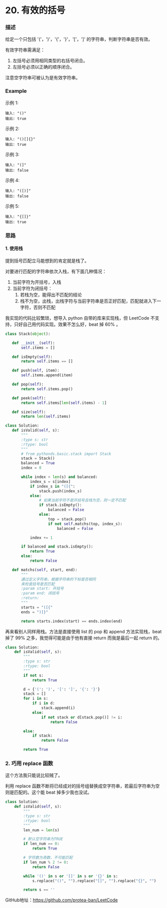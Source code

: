 # 20. 有效的括号

### 描述
给定一个只包括 '('，')'，'{'，'}'，'['，']' 的字符串，判断字符串是否有效。

有效字符串需满足：

1. 左括号必须用相同类型的右括号闭合。
2. 左括号必须以正确的顺序闭合。

注意空字符串可被认为是有效字符串。

### Example

示例 1:

    输入: "()"
    输出: true
示例 2:

    输入: "()[]{}"
    输出: true
示例 3:

    输入: "(]"
    输出: false
示例 4:

    输入: "([)]"
    输出: false
示例 5:

    输入: "{[]}"
    输出: true
    
### 思路
#### 1. 使用栈
提到括号匹配立马能想到的肯定就是栈了。

对要进行匹配的字符串依次入栈，有下面几种情况：
1. 当前字符为开括号，入栈
2. 当前字符为闭括号：
    1. 若栈为空，能得出不匹配的结论
    2. 栈不为空，出栈，出栈字符与当前字符串是否正好匹配，匹配就进入下一字符，否则不匹配
    
 我实现的代码比较繁琐，想导入 python 自带的库来实现栈，但 LeetCode 不支持，只好自己用代码实现。效果不怎么好，beat 掉 60% 。
 
 ```python
class Stack(object):

    def __init__(self):
        self.items = []

    def isEmpty(self):
        return self.items == []

    def push(self, item):
        self.items.append(item)

    def pop(self):
        return self.items.pop()

    def peek(self):
        return self.items[len(self.items) - 1]

    def size(self):
        return len(self.items)

class Solution:
    def isValid(self, s):
        """
        :type s: str
        :rtype: bool
        """
        # from pythonds.basic.stack import Stack
        stack = Stack()
        balanced = True
        index = 0

        while index < len(s) and balanced:
            index_s = s[index]
            if index_s in "([{":
                stack.push(index_s)
            else:
                # 如果当前字符不是开括号且栈为空，则一定不匹配
                if stack.isEmpty():
                    balanced = False
                else:
                    top = stack.pop()
                    if not self.matchs(top, index_s):
                        balanced = False

            index += 1

        if balanced and stack.isEmpty():
            return True
        else:
            return False

    def matchs(self, start, end):
        """
        通过定义字符串，根据字符串的下标是否相同
        来检查括号是否匹配
        :param start: 开括号
        :param end: 闭括号
        :return:
        """
        starts = "([{"
        ends = ")]}"

        return starts.index(start) == ends.index(end)
```

再来看别人同样用栈。方法是直接使用 list 的 pop 和 append 方法实现栈，beat 掉了 99% 之多，我觉得可能是由于他有直接 return 而我是最后一起 return 的。

```python
class Solution:
    def isValid(self, s):
        """
        :type s: str
        :rtype: bool
        """
        if not s:
            return True

        d = {'(': ')', '[': ']', '{': '}'}
        stack = []
        for i in s:
            if i in d:
                stack.append(i)
            else:
                if not stack or d[stack.pop()] != i:
                    return False

        else:
            if stack:
                return False

        return True
```

### 2. 巧用 replace 函数
这个方法我只能说比较贼了。

利用 replace 函数不断将已经成对的括号组替换成空字符串，若最后字符串为空则是匹配的。这个能 beat 掉多少我也没试。

```python
class Solution:
    def isValid(self, s):
        """
        :type s: str
        :rtype: bool
        """
        len_num = len(s)

        # 默认空字符串为TRUE
        if len_num == 0:
            return True

        # 字符数为奇数，不可能匹配
        if len_num % 2 != 0:
            return False

        while '()' in s or '[]' in s or '{}' in s:
            s.replace("()", "").replace("[]", "").replace("{}", "")

        return s == ''
```
GitHub地址：https://github.com/protea-ban/LeetCode